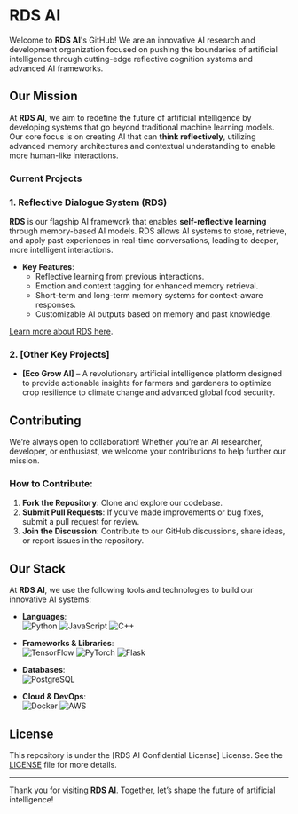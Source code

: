 # RDS AI 

Welcome to **RDS AI**'s GitHub! We are an innovative AI research and development organization focused on pushing the boundaries of artificial intelligence through cutting-edge reflective cognition systems and advanced AI frameworks.

## Our Mission 

At **RDS AI**, we aim to redefine the future of artificial intelligence by developing systems that go beyond traditional machine learning models. Our core focus is on creating AI that can **think reflectively**, utilizing advanced memory architectures and contextual understanding to enable more human-like interactions.

### Current Projects

### 1. **Reflective Dialogue System (RDS)** 
**RDS** is our flagship AI framework that enables **self-reflective learning** through memory-based AI models. RDS allows AI systems to store, retrieve, and apply past experiences in real-time conversations, leading to deeper, more intelligent interactions.

- **Key Features**:
  - Reflective learning from previous interactions.
  - Emotion and context tagging for enhanced memory retrieval.
  - Short-term and long-term memory systems for context-aware responses.
  - Customizable AI outputs based on memory and past knowledge.

[Learn more about RDS here](#link-to-rds-docs).

### 2. **[Other Key Projects]**
- **[Eco Grow AI]** – A revolutionary artificial intelligence platform designed to provide actionable insights for farmers and gardeners to optimize crop resilience to climate change and advanced global food security. 

## Contributing

We’re always open to collaboration! Whether you’re an AI researcher, developer, or enthusiast, we welcome your contributions to help further our mission.

### How to Contribute:
1. **Fork the Repository**: Clone and explore our codebase.
2. **Submit Pull Requests**: If you’ve made improvements or bug fixes, submit a pull request for review.
3. **Join the Discussion**: Contribute to our GitHub discussions, share ideas, or report issues in the repository.


## Our Stack

At **RDS AI**, we use the following tools and technologies to build our innovative AI systems:

- **Languages**:  
  ![Python](https://img.shields.io/badge/-Python-3776AB?logo=python&logoColor=white)
  ![JavaScript](https://img.shields.io/badge/-JavaScript-F7DF1E?logo=javascript&logoColor=white)
  ![C++](https://img.shields.io/badge/-C++-00599C?logo=c%2B%2B&logoColor=white)


- **Frameworks & Libraries**:  
  ![TensorFlow](https://img.shields.io/badge/-TensorFlow-FF6F00?logo=tensorflow&logoColor=white)
  ![PyTorch](https://img.shields.io/badge/-PyTorch-EE4C2C?logo=pytorch&logoColor=white)
  ![Flask](https://img.shields.io/badge/-Flask-000000?logo=flask&logoColor=white)

- **Databases**:  
  ![PostgreSQL](https://img.shields.io/badge/-PostgreSQL-336791?logo=postgresql&logoColor=white)

- **Cloud & DevOps**:  
  ![Docker](https://img.shields.io/badge/-Docker-2496ED?logo=docker&logoColor=white)
  ![AWS](https://img.shields.io/badge/-AWS-232F3E?logo=amazon-aws&logoColor=white)

## License

This repository is under the [RDS AI Confidential License] License. See the [LICENSE](./LICENSE) file for more details.

---

Thank you for visiting **RDS AI**. Together, let’s shape the future of artificial intelligence!
